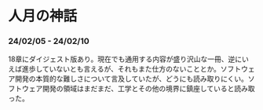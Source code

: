 # 人月の神話

### 24/02/05 - 24/02/10

18章にダイジェスト版あり。現在でも通用する内容が盛り沢山な一冊、逆にいえば進歩していないとも言えるが、それもまた仕方のないこととか。ソフトウェア開発の本質的な難しさについて言及していたが、どうにも読み取りにくい。ソフトウェア開発の領域はまだまだ、工学とその他の境界に鎮座していると読み取った。
